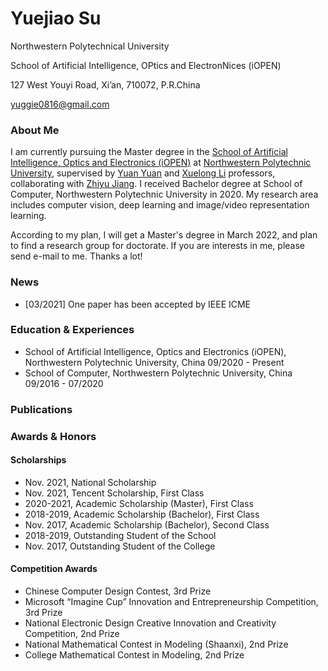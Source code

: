 # Yuejiao Su

Northwestern Polytechnical University

School of Artificial Intelligence, OPtics and ElectronNices (iOPEN)

127 West Youyi Road, Xi’an, 710072, P.R.China

yuggie0816@gmail.com

### About Me

I am currently pursuing the Master degree in the [School of Artificial Intelligence, Optics and Electronics (iOPEN)](https://iopen.nwpu.edu.cn/) at [Northwestern Polytechnic University](https://www.nwpu.edu.cn/), supervised by [Yuan Yuan](http://iopen.nwpu.edu.cn/info/1015/1389.htm) and [Xuelong Li](https://scholar.google.com/citations?user=ahUibskAAAAJ) professors, collaborating with [Zhiyu Jiang](http://iopen.nwpu.edu.cn/info/1251/1077.htm). I received Bachelor degree at School of Computer, Northwestern Polytechnic University in 2020. My research area includes computer vision, deep learning and image/video representation learning.

According to my plan, I will get a Master's degree in March 2022, and plan to find a research group for doctorate. If you are interests in me, please send e-mail to me. Thanks a lot!

### News

 - [03/2021] One paper has been accepted by IEEE ICME

### Education & Experiences

- School of Artificial Intelligence, Optics and Electronics (iOPEN), Northwestern Polytechnic University, China 
09/2020 - Present
- School of Computer, Northwestern Polytechnic University, China
09/2016 - 07/2020

### Publications

### Awards & Honors

#### Scholarships
- Nov. 2021, National Scholarship
- Nov. 2021, Tencent Scholarship, First Class
- 2020-2021, Academic Scholarship (Master), First Class
- 2018-2019, Academic Scholarship (Bachelor), First Class
- Nov. 2017, Academic Scholarship (Bachelor), Second Class
- 2018-2019, Outstanding Student of the School
- Nov. 2017, Outstanding Student of the College

#### Competition Awards
- Chinese Computer Design Contest, 3rd Prize
- Microsoft “Imagine Cup” Innovation and Entrepreneurship Competition, 3rd Prize
- National Electronic Design Creative Innovation and Creativity Competition, 2nd Prize
- National Mathematical Contest in Modeling (Shaanxi), 2nd Prize
- College Mathematical Contest in Modeling, 2nd Prize
